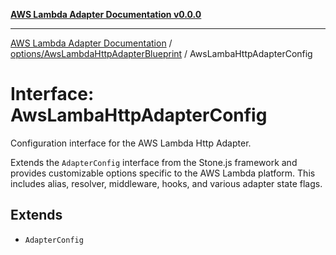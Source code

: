 [**AWS Lambda Adapter Documentation v0.0.0**](../../../README.md)

***

[AWS Lambda Adapter Documentation](../../../modules.md) / [options/AwsLambdaHttpAdapterBlueprint](../README.md) / AwsLambaHttpAdapterConfig

# Interface: AwsLambaHttpAdapterConfig

Configuration interface for the AWS Lambda Http Adapter.

Extends the `AdapterConfig` interface from the Stone.js framework and provides
customizable options specific to the AWS Lambda platform. This includes
alias, resolver, middleware, hooks, and various adapter state flags.

## Extends

- `AdapterConfig`
